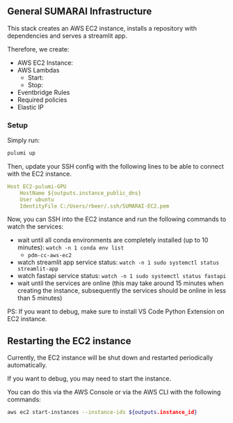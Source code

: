 ## General SUMARAI Infrastructure

This stack creates an AWS EC2 instance, installs a repository with dependencies and serves a streamlit app.

Therefore, we create:
- AWS EC2 Instance:
- AWS Lambdas
   - Start:
   - Stop:
- Eventbridge Rules
- Required policies
- Elastic IP

### Setup
Simply run: 

```sh
pulumi up
```

Then, update your SSH config with the following lines to be able to connect with the EC2 instance.

```yaml
Host EC2-pulumi-GPU
    HostName ${outputs.instance_public_dns}
    User ubuntu
    IdentityFile C:/Users/rbeer/.ssh/SUMARAI-EC2.pem
```

Now, you can SSH into the EC2 instance and run the following commands to watch the services:
- wait until all conda environments are completely installed (up to 10 minutes): `watch -n 1 conda env list`
    - `pdm-cc-aws-ec2`
- watch streamlit app service status: `watch -n 1 sudo systemctl status streamlit-app`
- watch fastapi service status: `watch -n 1 sudo systemctl status fastapi`
- wait until the services are online (this may take around 15 minutes when creating the instance, subsequently the services should be online in less than 5 minutes)

PS: If you want to debug, make sure to install VS Code Python Extension on EC2 instance.

## Restarting the EC2 instance

Currently, the EC2 instance will be shut down and restarted periodically automatically.

If you want to debug, you may need to start the instance.

You can do this via the AWS Console or via the AWS CLI with the following commands:

```sh
aws ec2 start-instances --instance-ids ${outputs.instance_id}
```
